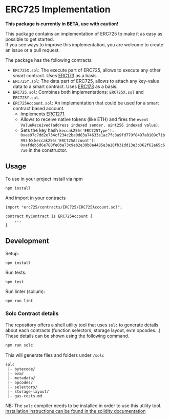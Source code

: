 # ERC725 Implementation

**This package is currently in BETA, use with caution!**

This package contains an implementation of ERC725 to make it as easy as possible to get started.\
If you see ways to improve this implementation, you are welcome to create an issue or a pull request.

The package has the following contracts:

- `ERC725X.sol`: The execute part of ERC725, allows to execute any other smart contract. Uses [ERC173](https://eips.ethereum.org/EIPS/eip-173) as a basis.
- `ERC725Y.sol`: The data part of ERC725, allows to attach any key-value data to a smart contract. Uses [ERC173](https://eips.ethereum.org/EIPS/eip-173) as a basis.
- `ERC725.sol`: Combines both implementations: `ERC725X.sol` and `ERC725Y.sol`.
- `ERC725Account.sol`: An implementation that could be used for a smart contract based account.
  - Implements [ERC1271](https://github.com/ethereum/EIPs/blob/master/EIPS/eip-1271.md).
  - Allows to receive native tokens (like ETH) and fires the `event ValueReceived(address indexed sender, uint256 indexed value)`.
  - Sets the key hash `keccak256('ERC725Type'): 0xee97c7dd2e734cf234c2ba0d83a74633e1ac7fc8a9fd779f8497a0109c71b993` to `keccak256('ERC725Account'): 0xafdeb5d6e788fe0ba73c9eb2e30b8a4485e3a18fb31dd13e3b362f62a65c67a0` in the constructor.

## Usage

To use in your project install via npm

```
npm install
```

And import in your contracts

```
import "erc725/contracts/ERC725/ERC725Account.sol";

contract MyContract is ERC725Account {
    ...
}
```

## Development

Setup:

```
npm install
```

Run tests:

```
npm test
```

Run linter (solium):

```
npm run lint
```

### Solc Contract details

The repository offers a shell utility tool that uses `solc` to generate details about each contracts (function selectors, storage layout, evm opcodes...)
These details can be shown using the following command.

```bash
npm run solc
```

This will generate files and folders under `/solc`

```
solc
 |- bytecode/
 |- evm/
 |- metadata/
 |- opcodes/
 |- selectors/
 |- storage-layout/
 |- gas-costs.md

```

NB: The `solc` compiler needs to be installed in order to use this utility tool. [Installation instructions can be found in the solidity documentation](https://docs.soliditylang.org/en/v0.8.9/installing-solidity.html)
